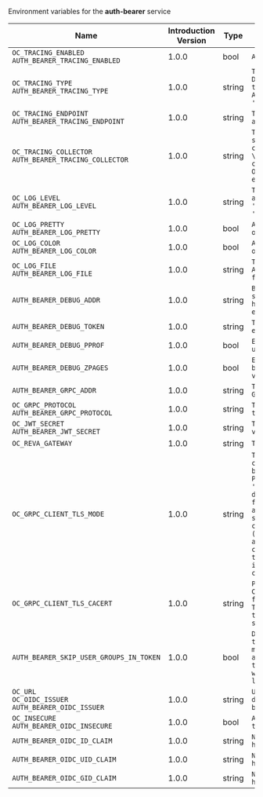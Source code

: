 Environment variables for the **auth-bearer** service

| Name | Introduction Version | Type | Description | Default Value |
|---|---|---|---|---|
|`OC_TRACING_ENABLED`<br/>`AUTH_BEARER_TRACING_ENABLED`| 1.0.0 |bool|`Activates tracing.`|false|
|`OC_TRACING_TYPE`<br/>`AUTH_BEARER_TRACING_TYPE`| 1.0.0 |string|`The type of tracing. Defaults to '', which is the same as 'jaeger'. Allowed tracing types are 'jaeger' and '' as of now.`||
|`OC_TRACING_ENDPOINT`<br/>`AUTH_BEARER_TRACING_ENDPOINT`| 1.0.0 |string|`The endpoint of the tracing agent.`||
|`OC_TRACING_COLLECTOR`<br/>`AUTH_BEARER_TRACING_COLLECTOR`| 1.0.0 |string|`The HTTP endpoint for sending spans directly to a collector, i.e. \http://jaeger-collector:14268/api/traces. Only used if the tracing endpoint is unset.`||
|`OC_LOG_LEVEL`<br/>`AUTH_BEARER_LOG_LEVEL`| 1.0.0 |string|`The log level. Valid values are: 'panic', 'fatal', 'error', 'warn', 'info', 'debug', 'trace'.`||
|`OC_LOG_PRETTY`<br/>`AUTH_BEARER_LOG_PRETTY`| 1.0.0 |bool|`Activates pretty log output.`|false|
|`OC_LOG_COLOR`<br/>`AUTH_BEARER_LOG_COLOR`| 1.0.0 |bool|`Activates colorized log output.`|false|
|`OC_LOG_FILE`<br/>`AUTH_BEARER_LOG_FILE`| 1.0.0 |string|`The path to the log file. Activates logging to this file if set.`||
|`AUTH_BEARER_DEBUG_ADDR`| 1.0.0 |string|`Bind address of the debug server, where metrics, health, config and debug endpoints will be exposed.`|127.0.0.1:9149|
|`AUTH_BEARER_DEBUG_TOKEN`| 1.0.0 |string|`Token to secure the metrics endpoint.`||
|`AUTH_BEARER_DEBUG_PPROF`| 1.0.0 |bool|`Enables pprof, which can be used for profiling.`|false|
|`AUTH_BEARER_DEBUG_ZPAGES`| 1.0.0 |bool|`Enables zpages, which can be used for collecting and viewing in-memory traces.`|false|
|`AUTH_BEARER_GRPC_ADDR`| 1.0.0 |string|`The bind address of the GRPC service.`|127.0.0.1:9148|
|`OC_GRPC_PROTOCOL`<br/>`AUTH_BEARER_GRPC_PROTOCOL`| 1.0.0 |string|`The transport protocol of the GRPC service.`|tcp|
|`OC_JWT_SECRET`<br/>`AUTH_BEARER_JWT_SECRET`| 1.0.0 |string|`The secret to mint and validate jwt tokens.`||
|`OC_REVA_GATEWAY`| 1.0.0 |string|`The CS3 gateway endpoint.`|eu.opencloud.api.gateway|
|`OC_GRPC_CLIENT_TLS_MODE`| 1.0.0 |string|`TLS mode for grpc connection to the go-micro based grpc services. Possible values are 'off', 'insecure' and 'on'. 'off': disables transport security for the clients. 'insecure' allows using transport security, but disables certificate verification (to be used with the autogenerated self-signed certificates). 'on' enables transport security, including server certificate verification.`||
|`OC_GRPC_CLIENT_TLS_CACERT`| 1.0.0 |string|`Path/File name for the root CA certificate (in PEM format) used to validate TLS server certificates of the go-micro based grpc services.`||
|`AUTH_BEARER_SKIP_USER_GROUPS_IN_TOKEN`| 1.0.0 |bool|`Disables the encoding of the user's group memberships in the reva access token. This reduces the token size, especially when users are members of a large number of groups.`|false|
|`OC_URL`<br/>`OC_OIDC_ISSUER`<br/>`AUTH_BEARER_OIDC_ISSUER`| 1.0.0 |string|`URL of the OIDC issuer. It defaults to URL of the builtin IDP.`|https://localhost:9200|
|`OC_INSECURE`<br/>`AUTH_BEARER_OIDC_INSECURE`| 1.0.0 |bool|`Allow insecure connections to the OIDC issuer.`|false|
|`AUTH_BEARER_OIDC_ID_CLAIM`| 1.0.0 |string|`Name of the claim, which holds the user identifier.`|preferred_username|
|`AUTH_BEARER_OIDC_UID_CLAIM`| 1.0.0 |string|`Name of the claim, which holds the UID.`||
|`AUTH_BEARER_OIDC_GID_CLAIM`| 1.0.0 |string|`Name of the claim, which holds the GID.`||
